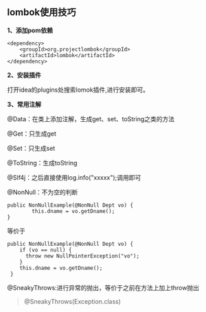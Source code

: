 ## lombok使用技巧

**1、添加pom依赖**

```
<dependency>
    <groupId>org.projectlombok</groupId>
    <artifactId>lombok</artifactId>
</dependency>
```


**2、安装插件**


打开idea的plugins处搜索lomok插件,进行安装即可。


**3、常用注解**

@Data：在类上添加注解，生成get、set、toString之类的方法

@Get：只生成get

@Set：只生成set

@ToString：生成toString

@Slf4j：之后直接使用log.info("xxxxx");调用即可

@NonNull：不为空的判断

```
public NonNullExample(@NonNull Dept vo) {
	    this.dname = vo.getDname();
}
```


等价于


```
public NonNullExample(@NonNull Dept vo) {
    if (vo == null) {
      throw new NullPointerException("vo");
    }
    this.dname = vo.getDname();
 }
```


@SneakyThrows:进行异常的抛出，等价于之前在方法上加上throw抛出
> @SneakyThrows(Exception.class)


